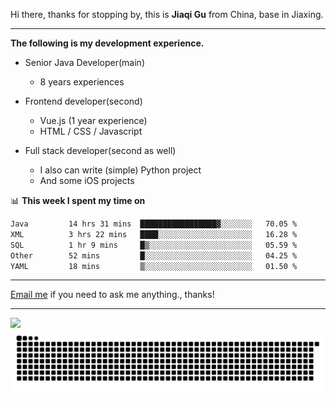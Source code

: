 Hi there, thanks for stopping by, this is **Jiaqi Gu** from China, base in Jiaxing.

---

**The following is my development experience.**

- Senior Java Developer(main)
  - 8 years experiences

- Frontend developer(second)
  - Vue.js (1 year experience)
  - HTML / CSS / Javascript
  
- Full stack developer(second as well)
  - I also can write (simple) Python project
  - And some iOS projects

📊 **This week I spent my time on**
<!--START_SECTION:waka-->

```txt
Java         14 hrs 31 mins  █████████████████▓░░░░░░░   70.05 %
XML          3 hrs 22 mins   ████░░░░░░░░░░░░░░░░░░░░░   16.28 %
SQL          1 hr 9 mins     █▒░░░░░░░░░░░░░░░░░░░░░░░   05.59 %
Other        52 mins         █░░░░░░░░░░░░░░░░░░░░░░░░   04.25 %
YAML         18 mins         ▒░░░░░░░░░░░░░░░░░░░░░░░░   01.50 %
```

<!--END_SECTION:waka-->

---

[Email me](mailto:htk2klwgr@mozmail.com?subject=Hiring_from_GitHub) if you need to ask me anything., thanks!

---

![]( https://visitor-badge.glitch.me/badge?page_id=githubgujiaqi)
![]( https://github.com/droid-Q/droid-Q/raw/output/github-contribution-grid-snake.svg#gh-dark-mode-only)
